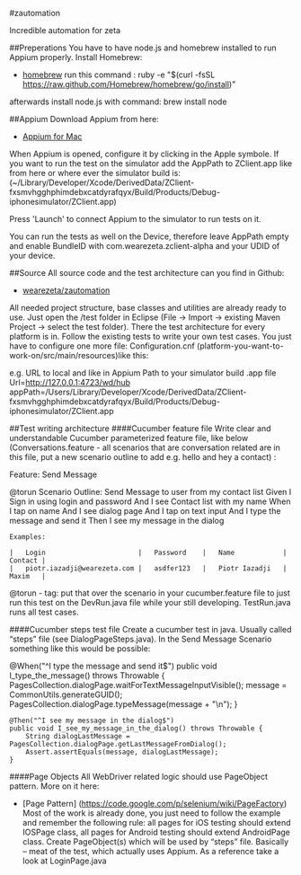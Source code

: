 #zautomation


Incredible automation for zeta


##Preperations
You have to have node.js and homebrew installed to run Appium properly.
Install Homebrew:

* [homebrew](http://brew.sh)
run this command :  ruby -e "$(curl -fsSL https://raw.github.com/Homebrew/homebrew/go/install)"

afterwards install node.js with command:
brew install node


##Appium
Download Appium from here:

* [Appium for Mac](https://bitbucket.org/appium/appium.app/downloads/) 

When Appium is opened, configure it by clicking in the Apple symbole. If you want to run the test on the simulator add the AppPath to ZClient.app like from here or where ever the simulator build is: (~/Library/Developer/Xcode/DerivedData/ZClient-fxsmvhgghphimdebxcatdyrafqyx/Build/Products/Debug-iphonesimulator/ZClient.app)

Press 'Launch' to connect Appium to the simulator to run tests on it.

You can run the tests as well on the Device, therefore leave AppPath empty and enable BundleID with com.wearezeta.zclient-alpha and your UDID of your device.

##Source
All source code and the test architecture can you find in Github:

* [wearezeta/zautomation](https://github.com/wearezeta/zautomation) 

All needed project structure, base classes and utilities are already ready to use. Just open the /test folder in Eclipse (File -> Import -> existing Maven Project -> select the test folder). There the test architecture for every platform is in.
Follow the existing tests to write your own test cases.
You just have to configure one more file: Configuration.cnf (platform-you-want-to-work-on/src/main/resources)like this:

e.g. URL to local and like in Appium Path to your simulator build .app file
Url=http://127.0.0.1:4723/wd/hub
appPath=/Users/Library/Developer/Xcode/DerivedData/ZClient-fxsmvhgghphimdebxcatdyrafqyx/Build/Products/Debug-iphonesimulator/ZClient.app

##Test writing architecture
####Cucumber feature file
Write clear and understandable Cucumber parameterized feature file, like below (Conversations.feature - all scenarios that are conversation related are in this file, put a new scenario outline to add e.g. hello and hey a contact) :

Feature: Send Message
  
  @torun
  Scenario Outline: Send Message to user from my contact list
    Given I Sign in using login <Login> and password <Password>
    And I see Contact list with my name <Name>
    When I tap on name <Contact>
    And I see dialog page
    And I tap on text input
    And I type the message and send it
    Then I see my message in the dialog

    Examples: 
    
    |	Login						|	Password	|	Name			|	Contact	|
    |	piotr.iazadji@wearezeta.com	|	asdfer123	|	Piotr Iazadji	|	Maxim	|


@torun - tag: put that over the scenario in your cucumber.feature file to just run this test on the DevRun.java file while your still developing.
TestRun.java runs all test cases.

####Cucumber steps test file
Create a cucumber test in java. Usually called “steps” file (see DialogPageSteps.java).
In the Send Message Scenario something like this would be possible:

@When("^I type the message and send it$")
	public void I_type_the_message() throws Throwable {
		PagesCollection.dialogPage.waitForTextMessageInputVisible();
	    message = CommonUtils.generateGUID();
	    PagesCollection.dialogPage.typeMessage(message + "\n");
	}

	@Then("^I see my message in the dialog$")
	public void I_see_my_message_in_the_dialog() throws Throwable {
	    String dialogLastMessage = PagesCollection.dialogPage.getLastMessageFromDialog();
	    Assert.assertEquals(message, dialogLastMessage);
	}
####Page Objects
All WebDriver related logic should use PageObject pattern. More on it here:

* [Page Pattern] (https://code.google.com/p/selenium/wiki/PageFactory) 
Most of the work is already done, you just need to follow the example and remember the following rule: all pages for iOS testing should extend IOSPage class, all pages for Android testing should extend AndroidPage class.
Create PageObject(s) which will be used by “steps” file. Basically – meat of the test, which actually uses Appium. As a reference take a look at LoginPage.java